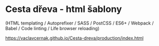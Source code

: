 # Cesta dřeva - html šablony

(HTML templating / Autoprefixer / SASS / PostCSS / ES6+ / Webpack / Babel / Code linting / Life browser reloading)

https://vaclavcernak.github.io/Cesta-dreva/production/index.html
